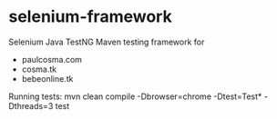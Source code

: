 # selenium-framework
Selenium Java TestNG Maven testing framework for
- paulcosma.com
- cosma.tk
- bebeonline.tk

Running tests:
mvn clean compile -Dbrowser=chrome -Dtest=Test* -Dthreads=3 test